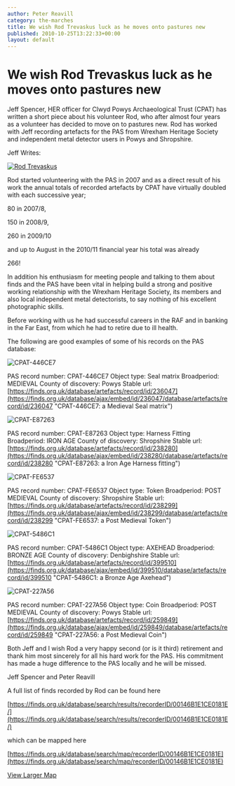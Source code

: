 ```yaml
---
author: Peter Reavill
category: the-marches
title: We wish Rod Trevaskus luck as he moves onto pastures new
published: 2010-10-25T13:22:33+00:00
layout: default
---
```



We wish Rod Trevaskus luck as he moves onto pastures new
========================================================

Jeff Spencer, HER officer for Clwyd Powys Archaeological Trust (CPAT) has written a short piece about his volunteer Rod, who after almost four years as a volunteer has decided to move on to pastures new. Rod has worked with Jeff recording artefacts for the PAS from Wrexham Heritage Society and independent metal detector users in Powys and Shropshire.

Jeff Writes:

[![Rod Trevaskus](http://finds.org.uk/blogs/themarches/files/2010/10/Rod-Trevaskus-at-Wrexham-Heritage-Society-300x289.jpg)](http://finds.org.uk/blogs/themarches/files/2010/10/Rod-Trevaskus-at-Wrexham-Heritage-Society.jpg)

Rod started volunteering with the PAS in 2007 and as a direct result of his work the annual totals of recorded artefacts by CPAT have virtually doubled with each successive year;

80 in 2007/8,

150 in 2008/9,

260 in 2009/10

and up to August in the 2010/11 financial year his total was already

266!

In addition his enthusiasm for meeting people and talking to them about finds and the PAS have been vital in helping build a strong and positive working relationship with the Wrexham Heritage Society, its members and also local independent metal detectorists, to say nothing of his excellent photographic skills.

Before working with us he had successful careers in the RAF and in banking in the Far East, from which he had to retire due to ill health.

The following are good examples of some of his records on the PAS database:

![CPAT-446CE7](https://www.finds.org.uk/images/thumbnails/193099.jpg)

PAS record number: CPAT-446CE7
Object type: Seal matrix
Broadperiod: MEDIEVAL
County of discovery: Powys
Stable url: [https://finds.org.uk/database/artefacts/record/id/236047](https://finds.org.uk/database/ajax/embed/id/236047/database/artefacts/record/id/236047 "CPAT-446CE7: a Medieval Seal matrix")

![CPAT-E87263](https://finds.org.uk/images/thumbnails/193694.jpg)

PAS record number: CPAT-E87263
Object type: Harness Fitting
Broadperiod: IRON AGE
County of discovery: Shropshire
Stable url: [https://finds.org.uk/database/artefacts/record/id/238280](https://finds.org.uk/database/ajax/embed/id/238280/database/artefacts/record/id/238280 "CPAT-E87263: a Iron Age Harness fitting")

![CPAT-FE6537](https://finds.org.uk/images/thumbnails/194267.jpg)

PAS record number: CPAT-FE6537
Object type: Token
Broadperiod: POST MEDIEVAL
County of discovery: Shropshire
Stable url: [https://finds.org.uk/database/artefacts/record/id/238299](https://finds.org.uk/database/ajax/embed/id/238299/database/artefacts/record/id/238299 "CPAT-FE6537: a Post Medieval Token")

![CPAT-5486C1](https://finds.org.uk/images/thumbnails/290045.jpg)

PAS record number: CPAT-5486C1
Object type: AXEHEAD
Broadperiod: BRONZE AGE
County of discovery: Denbighshire
Stable url: [https://finds.org.uk/database/artefacts/record/id/399510](https://finds.org.uk/database/ajax/embed/id/399510/database/artefacts/record/id/399510 "CPAT-5486C1: a Bronze Age Axehead")

![CPAT-227A56](https://finds.org.uk/images/thumbnails/213879.jpg)

PAS record number: CPAT-227A56
Object type: Coin
Broadperiod: POST MEDIEVAL
County of discovery: Powys
Stable url: [https://finds.org.uk/database/artefacts/record/id/259849](https://finds.org.uk/database/ajax/embed/id/259849/database/artefacts/record/id/259849 "CPAT-227A56: a Post Medieval Coin")

Both Jeff and I wish Rod a very happy second (or is it third) retirement and thank him most sincerely for all his hard work for the PAS. His commitment has made a huge difference to the PAS locally and he will be missed.

Jeff Spencer and Peter Reavill

A full list of finds recorded by Rod can be found here

[https://finds.org.uk/database/search/results/recorderID/00146B1E1CE0181E/](https://finds.org.uk/database/search/results/recorderID/00146B1E1CE0181E/)

which can be mapped here

[https://finds.org.uk/database/search/map/recorderID/00146B1E1CE0181E](https://finds.org.uk/database/search/map/recorderID/00146B1E1CE0181E)


[View Larger Map](http://maps.google.com/maps?f=q&source=embed&hl=en&geocode=&q=http:%2F%2Fwww.finds.org.uk%2Fdatabase%2Fsearch%2Fresults%2FrecorderID%2F00146B1E1CE0181E%2Fformat%2Fkml%2F&sll=37.0625,-95.677068&sspn=50.823846,113.818359&ie=UTF8&t=h&ll=52.660286,-2.525438&spn=1.626444,2.698068)
